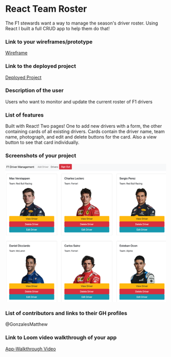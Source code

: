 # React Team Roster
The F1 stewards want a way to manage the season's driver roster. Using React I built a full CRUD app to help them do that!
### Link to your wireframes/prototype
  [Wireframe](https://www.figma.com/file/jLN5U6Yw6xGPzeTpgVKFyI/Untitled?node-id=1%3A9)
### Link to the deployed project
  [Deployed Project](https://mg-react-team-roster.netlify.app/)
### Description of the user
  Users who want to monitor and update the current roster of F1 drivers
### List of features                                                
  Built with React!
  Two pages! One to add new drivers with a form, the other containing cards of all existing drivers. Cards contain the driver name, team name, photograph, and edit and delete buttons for the card. Also a view button to see that card individually.
### Screenshots of your project
![App Screenshot](img/react-f1-app.png)
### List of contributors and links to their GH profiles
@GonzalesMatthew
### Link to Loom video walkthrough of your app
[App-Walkthrough Video](https://www.loom.com/share/d916363f4e804498a58c7710925ed5d0)
